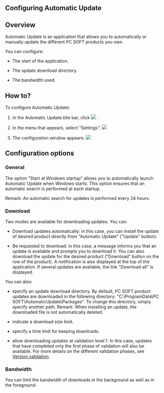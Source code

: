 


## Configuring Automatic Update
			



<a name="NOTE1_24"></a>
<a name="NOTE1_1_24"></a>


## Overview
<a name="overview_ELTTEXTE000119"></a>
Automatic Update is an application that allows you to automatically or manually update the different PC SOFT products you own.

You can configure:

- The start of the application. 

- The update download directory.

- The bandwidth used. 




<a name="NOTE2_24"></a>
<a name="NOTE2_1_24"></a>


## How to?
<a name="how_ELTTEXTE000143"></a>
To configure Automatic Update:

1. In the Automatic Update title bar, click ![](https://doc.pcsoft.fr/en-US/images/image.awp?langid=3&name=Automatique_update%20-%20HC%20N%B0001%201.gif)
. 

2. In the menu that appears, select "Settings". ![](https://doc.pcsoft.fr/en-US/images/image.awp?langid=3&name=Automatique_update%20-%20HC%20N%B0002.gif)


3. The configuration window appears: 
![](https://doc.pcsoft.fr/en-US/images/image.awp?langid=3&name=Automatique_update%20-%20HC%20N%B0003.gif)





<a name="NOTE3_24"></a>
<a name="NOTE3_1_24"></a>


## Configuration options
<a name="configuration_options_ELTTEXTE000167"></a>


### General
<a name="general_ELTPARAGRAPHE000039"></a>

The option "Start at Windows startup" allows you to automatically launch Automatic Update when Windows starts. This option ensures that an automatic search is performed at each startup. 

Remark: An automatic search for updates is performed every 24 hours. 
<a name="NOTE3_2_24"></a>


### Download
<a name="download_ELTPARAGRAPHE000048"></a>

Two modes are available for downloading updates. You can: 

- Download updates automatically: in this case, you can install the update of desired product directly from "Automatic Update" ("Update" button). 

- Be requested to download: in this case, a message informs you that an update is available and prompts you to download it. You can also download the update for the desired product ("Download" button on the row of the product). A notification is also displayed at the top of the application. If several updates are available, the link "Download all" is displayed. 




You can also: 

- specify an update download directory. By default, PC SOFT product updates are downloaded in the following directory: "C:\\ProgramData\\PC SOFT\\AutomaticUpdate\\Packages". To change this directory, simply specify another path. 
	Remark: When installing an update, the downloaded file is not automatically deleted. 

- indicate a download size limit. 

- specify a time limit for keeping downloads. 

- allow downloading updates at validation level 1. In this case, updates that have completed only the first phase of validation will also be available. For more details on the different validation phases, see [Version validation](https://windev.com/ts/download/validation-vi.htm). 



<a name="NOTE3_3_24"></a>


### Bandwidth
<a name="bandwidth_ELTPARAGRAPHE000070"></a>

You can limit the bandwidth of downloads in the background as well as in the foreground. 


